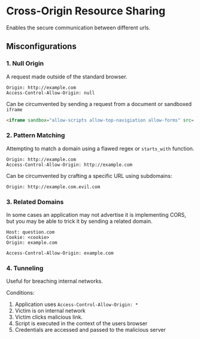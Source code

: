 # Cross-Origin Resource Sharing
Enables the secure communication between different urls.

## Misconfigurations

### 1. Null Origin
A request made outside of the standard browser.
```
Origin: http://example.com
Access-Control-Allow-Origin: null
```

Can be circumvented by sending a request from a document or sandboxed `iframe`
```html
<iframe sandbox="allow-scripts allow-top-navigiation allow-forms" src='data: text/html, <script>//exploit</script></iframe>
```

### 2. Pattern Matching
Attempting to match a domain using a flawed regex or `starts_with` function.
```
Origin: http://example.com
Access-Control-Allow-Origin: http://example.com
```

Can be circumvented by crafting a specific URL using subdomains:
```
Origin: http://example.com.evil.com
```

### 3. Related Domains
In some cases an application may not advertise it is implementing CORS, but you may be able to trick it by sending a related domain.

```
Host: question.com
Cookie: <cookie>
Origin: example.com
```

```
Access-Control-Allow-Origin: example.com
```


### 4. Tunneling
Useful for breaching internal networks. 

Conditions:
1. Application uses `Access-Control-Allow-Origin: *`
2. Victim is on internal network
3. Victim clicks malicious link.
4. Script is executed in the context of the users browser
5. Credentials are accessed and passed to the malicious server

